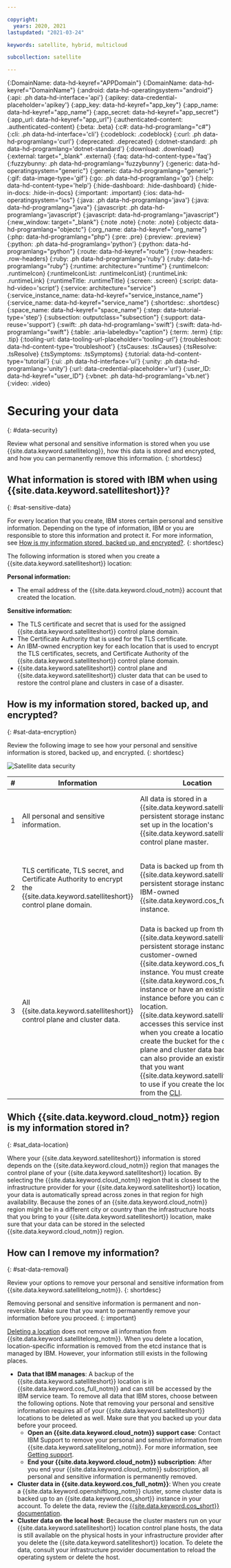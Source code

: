 ```yaml
---

copyright:
  years: 2020, 2021
lastupdated: "2021-03-24"

keywords: satellite, hybrid, multicloud

subcollection: satellite

---
```


{:DomainName: data-hd-keyref="APPDomain"}
{:DomainName: data-hd-keyref="DomainName"}
{:android: data-hd-operatingsystem="android"}
{:api: .ph data-hd-interface='api'}
{:apikey: data-credential-placeholder='apikey'}
{:app_key: data-hd-keyref="app_key"}
{:app_name: data-hd-keyref="app_name"}
{:app_secret: data-hd-keyref="app_secret"}
{:app_url: data-hd-keyref="app_url"}
{:authenticated-content: .authenticated-content}
{:beta: .beta}
{:c#: data-hd-programlang="c#"}
{:cli: .ph data-hd-interface='cli'}
{:codeblock: .codeblock}
{:curl: .ph data-hd-programlang='curl'}
{:deprecated: .deprecated}
{:dotnet-standard: .ph data-hd-programlang='dotnet-standard'}
{:download: .download}
{:external: target="_blank" .external}
{:faq: data-hd-content-type='faq'}
{:fuzzybunny: .ph data-hd-programlang='fuzzybunny'}
{:generic: data-hd-operatingsystem="generic"}
{:generic: data-hd-programlang="generic"}
{:gif: data-image-type='gif'}
{:go: .ph data-hd-programlang='go'}
{:help: data-hd-content-type='help'}
{:hide-dashboard: .hide-dashboard}
{:hide-in-docs: .hide-in-docs}
{:important: .important}
{:ios: data-hd-operatingsystem="ios"}
{:java: .ph data-hd-programlang='java'}
{:java: data-hd-programlang="java"}
{:javascript: .ph data-hd-programlang='javascript'}
{:javascript: data-hd-programlang="javascript"}
{:new_window: target="_blank"}
{:note .note}
{:note: .note}
{:objectc data-hd-programlang="objectc"}
{:org_name: data-hd-keyref="org_name"}
{:php: data-hd-programlang="php"}
{:pre: .pre}
{:preview: .preview}
{:python: .ph data-hd-programlang='python'}
{:python: data-hd-programlang="python"}
{:route: data-hd-keyref="route"}
{:row-headers: .row-headers}
{:ruby: .ph data-hd-programlang='ruby'}
{:ruby: data-hd-programlang="ruby"}
{:runtime: architecture="runtime"}
{:runtimeIcon: .runtimeIcon}
{:runtimeIconList: .runtimeIconList}
{:runtimeLink: .runtimeLink}
{:runtimeTitle: .runtimeTitle}
{:screen: .screen}
{:script: data-hd-video='script'}
{:service: architecture="service"}
{:service_instance_name: data-hd-keyref="service_instance_name"}
{:service_name: data-hd-keyref="service_name"}
{:shortdesc: .shortdesc}
{:space_name: data-hd-keyref="space_name"}
{:step: data-tutorial-type='step'}
{:subsection: outputclass="subsection"}
{:support: data-reuse='support'}
{:swift: .ph data-hd-programlang='swift'}
{:swift: data-hd-programlang="swift"}
{:table: .aria-labeledby="caption"}
{:term: .term}
{:tip: .tip}
{:tooling-url: data-tooling-url-placeholder='tooling-url'}
{:troubleshoot: data-hd-content-type='troubleshoot'}
{:tsCauses: .tsCauses}
{:tsResolve: .tsResolve}
{:tsSymptoms: .tsSymptoms}
{:tutorial: data-hd-content-type='tutorial'}
{:ui: .ph data-hd-interface='ui'}
{:unity: .ph data-hd-programlang='unity'}
{:url: data-credential-placeholder='url'}
{:user_ID: data-hd-keyref="user_ID"}
{:vbnet: .ph data-hd-programlang='vb.net'}
{:video: .video}



# Securing your data
{: #data-security}

Review what personal and sensitive information is stored when you use {{site.data.keyword.satellitelong}}, how this data is stored and encrypted, and how you can permanently remove this information.
{: shortdesc}

## What information is stored with IBM when using {{site.data.keyword.satelliteshort}}?
{: #sat-sensitive-data}

For every location that you create, IBM stores certain personal and sensitive information. Depending on the type of information, IBM or you are responsible to store this information and protect it. For more information, see [How is my information stored, backed up, and encrypted?](#sat-data-encryption).
{: shortdesc}

The following information is stored when you create a {{site.data.keyword.satelliteshort}} location:

**Personal information:**
- The email address of the {{site.data.keyword.cloud_notm}} account that created the location.

**Sensitive information:**
- The TLS certificate and secret that is used for the assigned {{site.data.keyword.satelliteshort}} control plane domain.
- The Certificate Authority that is used for the TLS certificate.
- An IBM-owned encryption key for each location that is used to encrypt the TLS certificates, secrets, and Certificate Authority of the {{site.data.keyword.satelliteshort}} control plane domain.
- {{site.data.keyword.satelliteshort}} control plane and {{site.data.keyword.satelliteshort}} cluster data that can be used to restore the control plane and clusters in case of a disaster.


## How is my information stored, backed up, and encrypted?
{: #sat-data-encryption}

Review the following image to see how your personal and sensitive information is stored, backed up, and encrypted.
{: shortdesc}

![Satellite data security](images/satellite_data_security.png)

|#|Information|Location|Access and data management|Backup|Encryption|
|--|--|--|--|--|--|
|1|All personal and sensitive information.|All data is stored in a {{site.data.keyword.satelliteshort}} persistent storage instance that is set up in the location's {{site.data.keyword.satelliteshort}} control plane master.|The persistent storage instance is owned and managed by the {{site.data.keyword.satelliteshort}} control plane service team. You cannot access the data that is stored in the persistent storage instance.|See #2 and #3 to see how data is backed up.|Data is encrypted at rest with a customer root key from an IBM-owned {{site.data.keyword.keymanagementservicelong_notm}} service instance.|
|2|TLS certificate, TLS secret, and Certificate Authority to encrypt the {{site.data.keyword.satelliteshort}} control plane domain.|Data is backed up from the {{site.data.keyword.satelliteshort}} persistent storage instance to an IBM-owned {{site.data.keyword.cos_full_notm}} instance.|Access to the IBM-owned {{site.data.keyword.cos_full_notm}} service instance is controlled by {{site.data.keyword.iamshort}} (IAM) and granted to the {{site.data.keyword.satelliteshort}} service team and IBM Site Reliability Engineers (SRE) only.|Every hour|All backup data is protected in transit and at rest by a root key that IBM creates and stores in an IBM-owned {{site.data.keyword.keymanagementservicelong_notm}} service instance.|
|3|All {{site.data.keyword.satelliteshort}} control plane and cluster data.|Data is backed up from the {{site.data.keyword.satelliteshort}} persistent storage instance to a customer-owned {{site.data.keyword.cos_full_notm}} instance. You must create an {{site.data.keyword.cos_full_notm}} instance or have an existing instance before you can create the location. {{site.data.keyword.satelliteshort}} accesses this service instance when you create a location to create the bucket for the control plane and cluster data backup. You can also provide an existing bucket that you want {{site.data.keyword.satelliteshort}} to use if you create the location from the [CLI](/docs/satellite?topic=satellite-satellite-cli-reference#location-create).|Access to the customer-owned {{site.data.keyword.cos_full_notm}} service instance is controlled by IAM.|Every 8 hours|Data is automatically encrypted by using the default built-in encryption mechanisms in {{site.data.keyword.cos_full_notm}}. You can further choose to protect your data by using a root key in {{site.data.keyword.keymanagementservicelong_notm}} and use the key to encrypt the data in your bucket. For more information, see the [{{site.data.keyword.cos_full_notm}} documentation](/docs/cloud-object-storage?topic=cloud-object-storage-encryption). |


## Which {{site.data.keyword.cloud_notm}} region is my information stored in?
{: #sat_data-location}

Where your {{site.data.keyword.satelliteshort}} information is stored depends on the {{site.data.keyword.cloud_notm}} region that manages the control plane of your {{site.data.keyword.satelliteshort}} location. By selecting the {{site.data.keyword.cloud_notm}} region that is closest to the infrastructure provider for your {{site.data.keyword.satelliteshort}} location, your data is automatically spread across zones in that region for high availability. Because the zones of an {{site.data.keyword.cloud_notm}} region might be in a different city or country than the infrastructure hosts that you bring to your {{site.data.keyword.satelliteshort}} location, make sure that your data can be stored in the selected {{site.data.keyword.cloud_notm}} region.

## How can I remove my information?
{: #sat-data-removal}

Review your options to remove your personal and sensitive information from {{site.data.keyword.satellitelong_notm}}.
{: shortdesc}

Removing personal and sensitive information is permanent and non-reversible. Make sure that you want to permanently remove your information before you proceed.
{: important}

[Deleting a location](/docs/satellite?topic=satellite-locations#location-remove) does not remove all information from {{site.data.keyword.satellitelong_notm}}. When you delete a location, location-specific information is removed from the etcd instance that is managed by IBM. However, your information still exists in the following places.

* **Data that IBM manages**: A backup of the {{site.data.keyword.satelliteshort}} location is in {{site.data.keyword.cos_full_notm}} and can still be accessed by the IBM service team. To remove all data that IBM stores, choose between the following options. Note that removing your personal and sensitive information requires all of your {{site.data.keyword.satelliteshort}} locations to be deleted as well. Make sure that you backed up your data before your proceed.
  - **Open an {{site.data.keyword.cloud_notm}} support case**: Contact IBM Support to remove your personal and sensitive information from {{site.data.keyword.satellitelong_notm}}. For more information, see [Getting support](/docs/get-support?topic=get-support-using-avatar).
  - **End your {{site.data.keyword.cloud_notm}} subscription**: After you end your {{site.data.keyword.cloud_notm}} subscription, all personal and sensitive information is permanently removed.
* **Cluster data in {{site.data.keyword.cos_full_notm}}**: When you create a {{site.data.keyword.openshiftlong_notm}} cluster, some cluster data is backed up to an {{site.data.keyword.cos_short}} instance in your account. To delete the data, review the [{{site.data.keyword.cos_short}} documentation](/docs/cloud-object-storage?topic=cloud-object-storage-security).
* **Cluster data on the local host**: Because the cluster masters run on your {{site.data.keyword.satelliteshort}} location control plane hosts, the data is still available on the physical hosts in your infrastructure provider after you delete the {{site.data.keyword.satelliteshort}} location. To delete the data, consult your infrastructure provider documentation to reload the operating system or delete the host.
